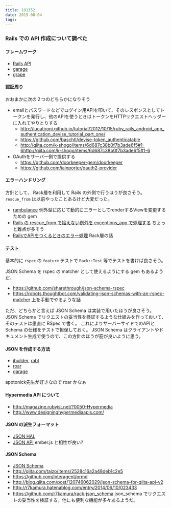 ```yaml
---
title: 101352
date: 2015-08-04
tags:
---
```


### Rails での API 作成について調べた

#### フレームワーク

- [Rails API](https://github.com/rails-api/rails-api)
- [garage](https://github.com/cookpad/garage)
- [grape](https://github.com/ruby-grape/grape)

#### 認証周り

おおまかに次の２つのどちらかになりそう

- emailとパスワードなどでログイン用APIを叩いて、そのレスポンスとしてトークンを発行し、他のAPIを使うときはトークンをHTTPリクエストヘッダーに入れてやりとりする
  - http://lucatironi.github.io/tutorial/2012/10/15/ruby_rails_android_app_authentication_devise_tutorial_part_one/
  - https://github.com/baschtl/devise-token_authenticatable
  - http://qiita.com/k-shogo/items/6d687c38b0f7b3ade6f5#1-6http://qiita.com/k-shogo/items/6d687c38b0f7b3ade6f5#1-6
- OAuthをサーバー側で提供する
  - https://github.com/doorkeeper-gem/doorkeeper
  - https://github.com/iainporter/oauth2-provider

#### エラーハンドリング

方針として、 Rack層を利用して Rails の外側で行うほうが良さそう。
`rescue_from` は以前やったことあるけど大変だった。

- [rambulance](https://github.com/yuki24/rambulance) 例外型に応じて動的にエラーとしてrenderするViewを変更するための gem
- [Rails の rescue_from で拾えない例外を exceptions_app で処理する](http://qiita.com/ma2ge/items/938d9f8f4839eb336318) ちょっと難点が多そう
- [RailsでAPIをつくるときのエラー処理](http://qiita.com/r7kamura/items/2e88adbdd1782277b2e7) Rack層の話

#### テスト

基本的に `rspec` の `feature` テストで `Rack::Test` 等でテストを書けば良さそう。

JSON Schema を rspec の matcher として使えるようにする gem もあるようだ。

- https://github.com/sharethrough/json-schema-rspec
- https://robots.thoughtbot.com/validating-json-schemas-with-an-rspec-matcher 上を手動でやるような話

ただ、どちらかと言えば JSON Schema は実装で用いたほうが良さそう。
JSON Schema でリクエストの妥当性を検証するような仕組みを作っておいて、そのテストは愚直に RSpec で書く。
これによりサーバーサイドでのAPIと Schema の仕様をテストで担保しておく。
JSON Schema はクライアントやドキュメント生成で使うので、この方針のほうが筋が良いように思う。

#### JSON を作成する方法

- [jbuilder](https://github.com/rails/jbuilder), [rabl](https://github.com/nesquena/rabl)
- [roar](https://github.com/apotonick/roar-rails)
- [garage](https://github.com/cookpad/garage)

apotonick先生が好きなので roar かなぁ

#### Hypermedia API について

- http://magazine.rubyist.net/?0050-Hypermedia
- http://www.designinghypermediaapis.com/

#### JSON の派生フォーマット

- [JSON HAL](http://stateless.co/hal_specification.html)
- [JSON API](http://jsonapi.org/) ember.js と相性が良い?

#### JSON Schema

- [JSON Schema](https://github.com/json-schema/json-schema)
- http://qiita.com/taizo/items/2528c16a2a48deb1c2e5
- https://github.com/interagent/prmd
- http://blog.qiita.com/post/120746062029/json-schema-for-qiita-api-v2
- http://r7kamura.hatenablog.com/entry/2014/06/10/023433
- https://github.com/r7kamura/rack-json_schema json_schema でリクエストの妥当性を検証する。他にも便利な機能が多々あるようだ。
